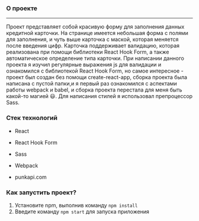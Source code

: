 ### О проекте
***
Проект представляет собой красивую форму для заполнения данных кредитной карточки. На странице имеется небольшая форма с полями для заполнения, и чуть выше карточка с маской, которая меняется после введения цифр. Карточка поддерживает валидацию, которая реализована при помощи библиотеки React Hook Form, а также автоматическое определение типа карточки. При написании данного проекта я изучил регулярные выражения js для валидации и ознакомился с библиотекой React Hook Form, но самое интересное - проект был создан без помощи create-react-app, сборка проекта была написана с пустой папки,и я первый раз ознакомился с аспектами работы webpack и babel, и сборка проекта перестала для меня быть какой-то магией :smiley:. Для написания стилей я использовал препроцессор Sass.


### Стек технологий
* React
* React Hook Form
* Sass
* Webpack

* punkapi.com

### Как запустить проект?
1. Установите npm, выполнив команду ```npm install ```
2. Введите команду ```npm start``` для запуска приложения




